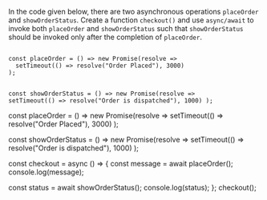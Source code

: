 In the code given below, there are two asynchronous operations `placeOrder` and `showOrderStatus`. Create a function `checkout()` and use `async/await` to invoke both `placeOrder` and `showOrderStatus` such that `showOrderStatus` should be invoked only after the completion of `placeOrder`.

<codeblock type="exercise" language="javascript" evaluateAsync="true" timeOut="2000" testMode="fixedInput">
<code>
const placeOrder = () => new Promise(resolve =>
  setTimeout(() => resolve("Order Placed"), 3000)
);

const showOrderStatus = () => new Promise(resolve =>
  setTimeout(() => resolve("Order is dispatched"), 1000)
);
</code>

<solution>
const placeOrder = () => new Promise(resolve =>
  setTimeout(() => resolve("Order Placed"), 3000)
);

const showOrderStatus = () => new Promise(resolve =>
  setTimeout(() => resolve("Order is dispatched"), 1000)
);

const checkout = async () => {
  const message = await placeOrder();
  console.log(message);

  const status = await showOrderStatus();
  console.log(status);
};
checkout();
</solution>
</codeblock>
